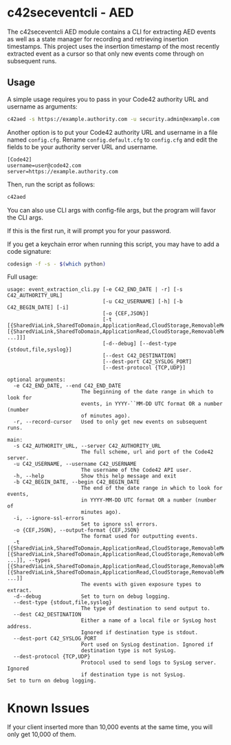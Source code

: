 # c42seceventcli - AED

The c42seceventcli AED module contains a CLI for extracting AED events as well as a state manager
for recording and retrieving insertion timestamps. This project uses the insertion timestamp of the 
most recently extracted event as a cursor so that only new events come through on subsequent runs.


## Usage

A simple usage requires you to pass in your Code42 authority URL and username as arguments:

```bash
c42aed -s https://example.authority.com -u security.admin@example.com
```
        
Another option is to put your Code42 authority URL and username in a file named `config.cfg`. 
Rename `config.default.cfg` to `config.cfg` and edit the fields to be your
authority server URL and username.

```buildoutcfg
[Code42]
username=user@code42.com
server=https://example.authority.com
```

Then, run the script as follows:

```bash
c42aed
```

You can also use CLI args with config-file args, but the program will favor the CLI args.

If this is the first run, it will prompt you for your password.

If you get a keychain error when running this script, you may have to add a code signature:

```bash
codesign -f -s - $(which python)
```

Full usage:

```
usage: event_extraction_cli.py [-e C42_END_DATE | -r] [-s C42_AUTHORITY_URL]
                               [-u C42_USERNAME] [-h] [-b C42_BEGIN_DATE] [-i]
                               [-o {CEF,JSON}]
                               [-t [{SharedViaLink,SharedToDomain,ApplicationRead,CloudStorage,RemovableMedia,IsPublic} [{SharedViaLink,SharedToDomain,ApplicationRead,CloudStorage,RemovableMedia,IsPublic} ...]]]
                               [-d--debug] [--dest-type {stdout,file,syslog}]
                               [--dest C42_DESTINATION]
                               [--dest-port C42_SYSLOG_PORT]
                               [--dest-protocol {TCP,UDP}]

optional arguments:
  -e C42_END_DATE, --end C42_END_DATE
                        The beginning of the date range in which to look for
                        events, in YYYY-``MM-DD UTC format OR a number (number
                        of minutes ago).
  -r, --record-cursor   Used to only get new events on subsequent runs.

main:
  -s C42_AUTHORITY_URL, --server C42_AUTHORITY_URL
                        The full scheme, url and port of the Code42 server.
  -u C42_USERNAME, --username C42_USERNAME
                        The username of the Code42 API user.
  -h, --help            Show this help message and exit
  -b C42_BEGIN_DATE, --begin C42_BEGIN_DATE
                        The end of the date range in which to look for events,
                        in YYYY-MM-DD UTC format OR a number (number of
                        minutes ago).
  -i, --ignore-ssl-errors
                        Set to ignore ssl errors.
  -o {CEF,JSON}, --output-format {CEF,JSON}
                        The format used for outputting events.
  -t [{SharedViaLink,SharedToDomain,ApplicationRead,CloudStorage,RemovableMedia,IsPublic} [{SharedViaLink,SharedToDomain,ApplicationRead,CloudStorage,RemovableMedia,IsPublic} ...]], --types [{SharedViaLink,SharedToDomain,ApplicationRead,CloudStorage,RemovableMedia,IsPublic} [{SharedViaLink,SharedToDomain,ApplicationRead,CloudStorage,RemovableMedia,IsPublic} ...]]
                        The events with given exposure types to extract.
  -d--debug             Set to turn on debug logging.
  --dest-type {stdout,file,syslog}
                        The type of destination to send output to.
  --dest C42_DESTINATION
                        Either a name of a local file or SysLog host address.
                        Ignored if destination type is stdout.
  --dest-port C42_SYSLOG_PORT
                        Port used on SysLog destination. Ignored if
                        destination type is not SysLog.
  --dest-protocol {TCP,UDP}
                        Protocol used to send logs to SysLog server. Ignored
                        if destination type is not SysLog.             Set to turn on debug logging.
```

# Known Issues

If your client inserted more than 10,000 events at the same time, you will only get 10,000 of them.
